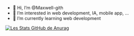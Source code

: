 - 👋 Hi, I’m @Maxwell-gith
- 👀 I’m interested in web development, IA, mobile app, ...
- 🌱 I’m currently learning web development


<!---
Maxwell-gith/Maxwell-gith is a ✨ special ✨ repository because its `README.md` (this file) appears on your GitHub profile.
You can click the Preview link to take a look at your changes.
--->
[![Les Stats GitHub de Anurag](https://github-readme-stats.vercel.app/api?username=Maxwell-gith)](https://github.com/anuraghazra/github-readme-stats)

